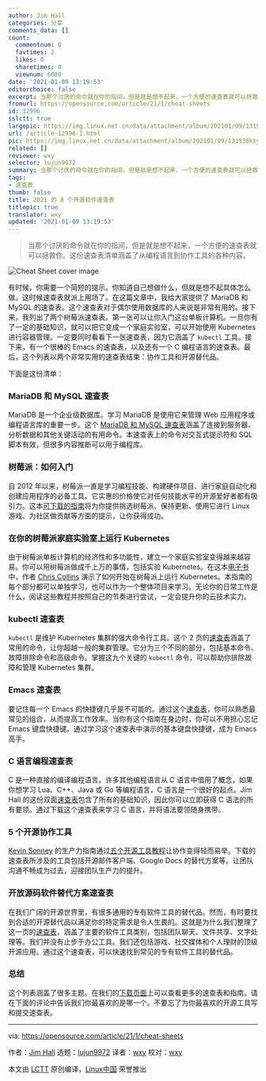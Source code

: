```yaml
---
author: Jim Hall
categories: 分享
comments_data: []
count:
  commentnum: 0
  favtimes: 2
  likes: 0
  sharetimes: 0
  viewnum: 6080
date: '2021-01-09 13:19:53'
editorchoice: false
excerpt: 当那个讨厌的命令就在你的指间，但是就是想不起来，一个方便的速查表就可以拯救你。这份速查表清单涵盖了从编程语言到协作工具的各种内容。
fromurl: https://opensource.com/article/21/1/cheat-sheets
id: 12996
islctt: true
largepic: https://img.linux.net.cn/data/attachment/album/202101/09/131938ktycoc99i2l6dlly.jpg
url: /article-12996-1.html
pic: https://img.linux.net.cn/data/attachment/album/202101/09/131938ktycoc99i2l6dlly.jpg.thumb.jpg
related: []
reviewer: wxy
selector: lujun9972
summary: 当那个讨厌的命令就在你的指间，但是就是想不起来，一个方便的速查表就可以拯救你。这份速查表清单涵盖了从编程语言到协作工具的各种内容。
tags:
- 速查表
thumb: false
title: 2021 的 8 个开源软件速查表
titlepic: true
translator: wxy
updated: '2021-01-09 13:19:53'
---
```



> 
> 当那个讨厌的命令就在你的指间，但是就是想不起来，一个方便的速查表就可以拯救你。这份速查表清单涵盖了从编程语言到协作工具的各种内容。
> 
> 
> 


![](https://img.linux.net.cn/data/attachment/album/202101/09/131938ktycoc99i2l6dlly.jpg "Cheat Sheet cover image")


有时候，你需要一个简短的提示。你知道自己想做什么，但就是想不起具体怎么做。这时候速查表就派上用场了。在这篇文章中，我给大家提供了 MariaDB 和 MySQL 的速查表。这个速查表对于偶尔使用数据库的人来说是非常有用的。接下来，我列出了两个树莓派速查表。第一张可以让你入门这台单板计算机。一旦你有了一定的基础知识，就可以把它变成一个家庭实验室，可以开始使用 Kubernetes 进行容器管理。一定要同时看看下一张速查表，因为它涵盖了 `kubectl` 工具。接下来，有一个很棒的 Emacs 的速查表，以及还有一个 C 编程语言的速查表。最后，这个列表以两个非常实用的速查表结束：协作工具和开源替代品。


下面是这份清单：


### MariaDB 和 MySQL 速查表


MariaDB 是一个企业级数据库。学习 MariaDB 是使用它来管理 Web 应用程序或编程语言库的重要一步。这个 [MariaDB 和 MySQL 速查表](https://opensource.com/downloads/mariadb-mysql-cheat-sheet)涵盖了连接到服务器、分析数据和其他关键活动的有用命令。本速查表上的命令对交互式提示符和 SQL 脚本有效，但很多内容推断可以用于编程库。


### 树莓派：如何入门


自 2012 年以来，树莓派一直是学习编程技能、构建硬件项目、进行家庭自动化和创建应用程序的必备工具。它实惠的价格使它对任何技能水平的开源爱好者都有吸引力。这本[可下载的指南](https://opensource.com/downloads/raspberry-pi-guide)将为你提供挑选树莓派、保持更新、使用它进行 Linux 游戏、为社区做贡献等方面的提示，让你获得成功。


### 在你的树莓派家庭实验室上运行 Kubernetes


由于树莓派单板计算机的经济性和多功能性，建立一个家庭实验室变得越来越容易。你可以用树莓派做成千上万的事情，包括实验 Kubernetes。在这本[电子书](https://opensource.com/downloads/kubernetes-raspberry-pi)中，作者 [Chris Collins](https://opensource.com/users/clcollins) 演示了如何开始在树莓派上运行 Kubernetes。本指南的每个部分都可以单独学习，也可以作为一个整体项目来学习。无论你的日常工作是什么，阅读这些教程并按照自己的节奏进行尝试，一定会提升你的云技术实力。


### kubectl 速查表


`kubectl` 是维护 Kubernetes 集群的强大命令行工具。这个 2 页的[速查表](https://opensource.com/downloads/kubectl-cheat-sheet)涵盖了常用的命令，让你超越一般的集群管理。它分为三个不同的部分，包括基本命令、故障排除命令和高级命令。掌握这九个关键的 `kubectl` 命令，可以帮助你排除故障和管理 Kubernetes 集群。


### Emacs 速查表


要记住每一个 Emacs 的快捷键几乎是不可能的。通过这个[速查表](https://opensource.com/downloads/emacs-cheat-sheet)，你可以熟悉最常见的组合，从而提高工作效率。当你有这个指南在身边时，你可以不用担心忘记 Emacs 键盘快捷键。通过学习这个速查表中演示的基本键盘快捷键，成为 Emacs 高手。


### C 语言编程速查表


C 是一种直接的编译编程语言。许多其他编程语言从 C 语言中借用了概念，如果你想学习 Lua、C++、Java 或 Go 等编程语言，C 语言是一个很好的起点。Jim Hall 的这份双面[速查表](https://opensource.com/downloads/c-programming-cheat-sheet)包含了所有的基础知识，因此你可以立即获得 C 语法的所有要领。通过下载这个速查表来学习 C 语言，并将语法要领随身携带。


### 5 个开源协作工具


[Kevin Sonney](https://opensource.com/users/ksonney) 的生产力指南通过[五个开源工具教程](https://opensource.com/downloads/collaboration-tools-ebook)让协作变得轻而易举。下载的速查表所涉及的工具包括开源邮件客户端、Google Docs 的替代方案等。让团队沟通不畅成为过去，迎接团队生产力的提升。


### 开放源码软件替代方案速查表


在我们广阔的开源世界里，有很多通用的专有软件工具的替代品。然而，有时要找到合适的开源替代品以满足你的特定需求是令人生畏的。这就是为什么我们整理了这一页的[速查表](https://opensource.com/downloads/open-source-software-alternatives-cheat-sheet)，涵盖了主要的软件工具类别，包括团队聊天、文件共享、文字处理等。我们并没有止步于办公工具。我们还包括游戏、社交媒体和个人理财的顶级开源应用。通过这个速查表，可以快速找到常见的专有软件工具的替代品。


### 总结


这个列表涵盖了很多主题。在我们的[下载页面](https://opensource.com/downloads/cheat-sheets)上可以查看更多的速查表和指南。请在下面的评论中告诉我们你最喜欢的是哪一个。不要忘了为你最喜欢的开源工具写和提交速查表。




---


via: <https://opensource.com/article/21/1/cheat-sheets>


作者：[Jim Hall](https://opensource.com/users/jim-hall) 选题：[lujun9972](https://github.com/lujun9972) 译者：[wxy](https://github.com/wxy) 校对：[wxy](https://github.com/wxy)


本文由 [LCTT](https://github.com/LCTT/TranslateProject) 原创编译，[Linux中国](https://linux.cn/) 荣誉推出